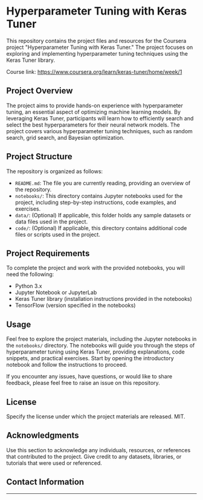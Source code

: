 # Hyperparameter Tuning with Keras Tuner

This repository contains the project files and resources for the Coursera project "Hyperparameter Tuning with Keras Tuner." The project focuses on exploring and implementing hyperparameter tuning techniques using the Keras Tuner library.

Course link: https://www.coursera.org/learn/keras-tuner/home/week/1


## Project Overview
The project aims to provide hands-on experience with hyperparameter tuning, an essential aspect of optimizing machine learning models. By leveraging Keras Tuner, participants will learn how to efficiently search and select the best hyperparameters for their neural network models. The project covers various hyperparameter tuning techniques, such as random search, grid search, and Bayesian optimization.



## Project Structure
The repository is organized as follows:




- `README.md`: The file you are currently reading, providing an overview of the repository.
- `notebooks/`: This directory contains Jupyter notebooks used for the project, including step-by-step instructions, code examples, and exercises.
- `data/`: (Optional) If applicable, this folder holds any sample datasets or data files used in the project.
- `code/`: (Optional) If applicable, this directory contains additional code files or scripts used in the project.

## Project Requirements
To complete the project and work with the provided notebooks, you will need the following:

- Python 3.x
- Jupyter Notebook or JupyterLab
- Keras Tuner library (installation instructions provided in the notebooks)
- TensorFlow (version specified in the notebooks)

## Usage
Feel free to explore the project materials, including the Jupyter notebooks in the `notebooks/` directory. The notebooks will guide you through the steps of hyperparameter tuning using Keras Tuner, providing explanations, code snippets, and practical exercises. Start by opening the introductory notebook and follow the instructions to proceed.

If you encounter any issues, have questions, or would like to share feedback, please feel free to raise an issue on this repository.

## License
Specify the license under which the project materials are released. MIT.

## Acknowledgments
Use this section to acknowledge any individuals, resources, or references that contributed to the project. Give credit to any datasets, libraries, or tutorials that were used or referenced.

## Contact Information

---
